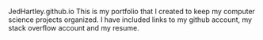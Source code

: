 JedHartley.github.io
This is my portfolio that I created to keep my computer science projects organized. I have included links to my github account, my stack overflow account and my resume.